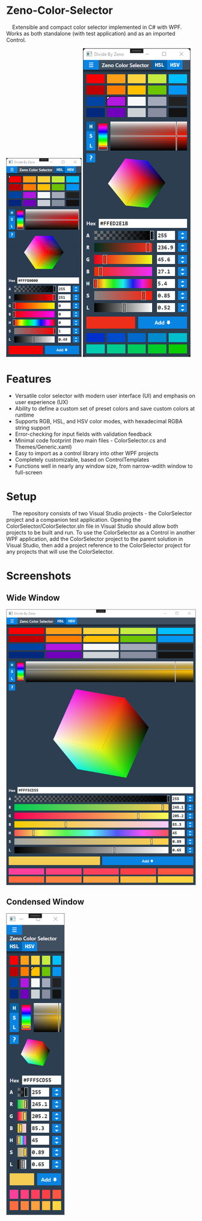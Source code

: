 # Zeno-Color-Selector
&nbsp;&nbsp;&nbsp;&nbsp;Extensible and compact color selector implemented in C# with WPF. Works as both standalone (with test application) and as an imported Control.

![Zeno Color Selector - Short demo](/media/zeno_color_selector.gif "Zeno Color Selector - Short demo")
![Zeno Color Selector - HSL color mode](/media/zeno_color_selector_HSL.png "Zeno Color Selector - HSL color mode")

# Features
- Versatile color selector with modern user interface (UI) and emphasis on user experience (UX)
- Ability to define a custom set of preset colors and save custom colors at runtime
- Supports RGB, HSL, and HSV color modes, with hexadecimal RGBA string support
- Error-checking for input fields with validation feedback
- Minimal code footprint (two main files - ColorSelector.cs and Themes/Generic.xaml)
- Easy to import as a control library into other WPF projects
- Completely customizable, based on ControlTemplates
- Functions well in nearly any window size, from narrow-wdith window to full-screen

# Setup
&nbsp;&nbsp;&nbsp;&nbsp;The repository consists of two Visual Studio projects - the ColorSelector project and a companion test application. Opening the ColorSelector/ColorSelector.sln file in Visual Studio should allow both projects to be built and run. To use the ColorSelector as a Control in another WPF application, add the ColorSelector project to the parent solution in Visual Studio, then add a project reference to the ColorSelector project for any projects that will use the ColorSelector.

# Screenshots
## Wide Window
![Zeno Color Selector - Wide Window](/media/zeno_color_selector_large_window.png "Zeno Color Selector - Wide Window")
## Condensed Window
![Zeno Color Selector - Condensed Window](/media/zeno_color_selector_condensed.png "Zeno Color Selector - Condensed Window")
